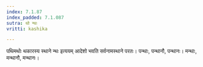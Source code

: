 ```yaml
---
index: 7.1.87
index_padded: 7.1.087
sutra: थो न्थः
vritti: kashika

---
```

पथिमथोः थकारस्य स्थाने न्थः इत्ययम् आदेशो भवति सर्वनामस्थाने परतः। पन्थाः, पन्थानौ, पन्थानः। मन्थाः, मन्थानौ, मन्थानः।